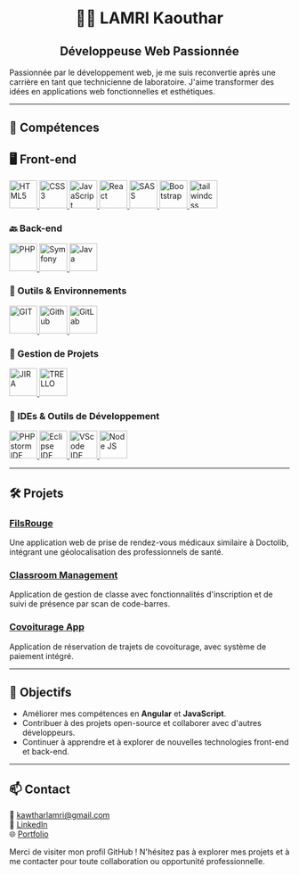   <h1 style="text-align:center;">👩‍💻 LAMRI Kaouthar</h1>

 <h2 style="text-align:center;">Développeuse Web Passionnée</h2>

<p>Passionnée par le développement web, je me suis reconvertie après une carrière en tant que technicienne de laboratoire. J'aime transformer des idées en applications web fonctionnelles et esthétiques.</p>

---

<h2>🚀 Compétences</h2>

## 🖥️ Front-end
<p>
  <a href="https://developer.mozilla.org/en-US/docs/Web/Guide/HTML/HTML5" target="_blank">
    <img src="https://upload.wikimedia.org/wikipedia/commons/8/80/HTML5_logo_resized.svg" alt="HTML5" height="50"/>
  </a>
  <a href="https://developer.mozilla.org/en-US/docs/Web/CSS" target="_blank">
    <img src="https://upload.wikimedia.org/wikipedia/commons/6/62/CSS3_logo.svg" alt="CSS3" height="50"/>
  </a>
  <a href="https://developer.mozilla.org/en-US/docs/Web/JavaScript" target="_blank">
    <img src="https://upload.wikimedia.org/wikipedia/commons/6/6a/JavaScript-logo.png" alt="JavaScript" height="50"/>
  </a>
  <a href="https://reactjs.org/" target="_blank">
    <img src="https://upload.wikimedia.org/wikipedia/commons/a/a7/React-icon.svg" alt="React" height="50"/>
  </a>
  <a href="https://sass-lang.com/" target="_blank">
    <img src="https://upload.wikimedia.org/wikipedia/commons/thumb/9/96/Sass_Logo_Color.svg/1024px-Sass_Logo_Color.svg.png" alt="SASS" height="50"/>
  </a>
  <a href="https://getbootstrap.com/" target="_blank">
    <img src="https://upload.wikimedia.org/wikipedia/commons/b/b2/Bootstrap_logo.svg" alt="Bootstrap" height="50"/>
  </a>
  <a href="https://tailwindcss.com/" target="_blank">
    <img src="https://upload.wikimedia.org/wikipedia/commons/9/95/Tailwind_CSS_logo.svg" alt="tailwindcss" height="50"/>
  </a>
</p>

### 🔙 Back-end
<p>
  <a href="https://www.php.net/" target="_blank">
    <img src="https://upload.wikimedia.org/wikipedia/commons/2/27/PHP-logo.svg" alt="PHP" height="50"/>
  </a>
  <a href="https://symfony.com/" target="_blank">
    <img src="https://upload.wikimedia.org/wikipedia/commons/6/60/Symfony2.svg" alt="Symfony" height="50"/>
  </a>
  <a href="https://www.java.com/" target="_blank">
    <img src="https://upload.wikimedia.org/wikipedia/en/3/30/Java_programming_language_logo.svg" alt="Java" height="50"/>
  </a>
</p>

### 🔧 Outils & Environnements
<p>
  <a href="https://git-scm.com/" target="_blank">
    <img src="https://upload.wikimedia.org/wikipedia/commons/3/3f/Git_icon.svg" alt="GIT" height="50"/>
  </a>
  <a href="https://github.com/" target="_blank">
    <img src="https://upload.wikimedia.org/wikipedia/commons/9/95/Font_Awesome_5_brands_github.svg" alt="Github" height="50"/>
  </a>
  <a href="https://about.gitlab.com/" target="_blank">
    <img src="https://upload.wikimedia.org/wikipedia/commons/3/35/GitLab_icon.svg" alt="GitLab" height="50"/>
  </a>
</p>

### 📂 Gestion de Projets
<p>
  <a href="https://www.atlassian.com/software/jira" target="_blank">
    <img src="https://upload.wikimedia.org/wikipedia/commons/4/49/Jira_Software-blue.svg" alt="JIRA" height="50"/>
  </a>
  <a href="https://trello.com/fr" target="_blank">
    <img src="https://upload.wikimedia.org/wikipedia/commons/7/7a/Trello-logo-blue.svg" alt="TRELLO" height="50"/>
  </a>
</p>

### 🔨 IDEs & Outils de Développement
<p>
  <a href="https://www.jetbrains.com/ides/" target="_blank">
    <img src="https://upload.wikimedia.org/wikipedia/commons/c/c9/PhpStorm_Icon.svg" alt="PHPstorm IDE" height="50"/>
  </a>
  <a href="https://eclipseide.org/" target="_blank">
    <img src="https://upload.wikimedia.org/wikipedia/commons/c/c8/Cib-eclipseide_%28CoreUI_Icons_v1.0.0%29.svg" alt="Eclipse IDE" height="50"/>
  </a>
  <a href="https://code.visualstudio.com/" target="_blank">
    <img src="https://upload.wikimedia.org/wikipedia/commons/9/9a/Visual_Studio_Code_1.35_icon.svg" alt="VScode IDE" height="50"/>
  </a>
  <a href="https://nodejs.org/fr" target="_blank">
    <img src="https://upload.wikimedia.org/wikipedia/commons/7/7e/Node.js_logo_2015.svg" alt="Node JS" height="50"/>
  </a>
</p>


---

<h2>🛠️ Projets</h2>

<h3><a href="https://github.com/Katia1659/filsrouge" target="_blank">FilsRouge</a></h3>
<p>Une application web de prise de rendez-vous médicaux similaire à Doctolib, intégrant une géolocalisation des professionnels de santé.</p>

<h3><a href="https://github.com/Katia1659/classroom-management" target="_blank">Classroom Management</a></h3>
<p>Application de gestion de classe avec fonctionnalités d'inscription et de suivi de présence par scan de code-barres.</p>

<h3><a href="https://github.com/Katia1659/covoiturage-app" target="_blank">Covoiturage App</a></h3>
<p>Application de réservation de trajets de covoiturage, avec système de paiement intégré.</p>

<hr />

<h2>🎯 Objectifs</h2>
<ul>
  <li>Améliorer mes compétences en <strong>Angular</strong> et <strong>JavaScript</strong>.</li>
  <li>Contribuer à des projets open-source et collaborer avec d'autres développeurs.</li>
  <li>Continuer à apprendre et à explorer de nouvelles technologies front-end et back-end.</li>
</ul>

<hr />

<h2>📫 Contact</h2>
<p>
  📧 <a href="mailto:kawtharlamri@gmail.com">kawtharlamri@gmail.com</a><br/>
  💼 <a href="https://www.linkedin.com/in/kawthar-lamri-3792221b4/" target="_blank">LinkedIn</a><br/>
  🌐 <a href="https://katia1659.github.io/" target="_blank">Portfolio</a>
</p>

<p>Merci de visiter mon profil GitHub ! N'hésitez pas à explorer mes projets et à me contacter pour toute collaboration ou opportunité professionnelle.</p>
